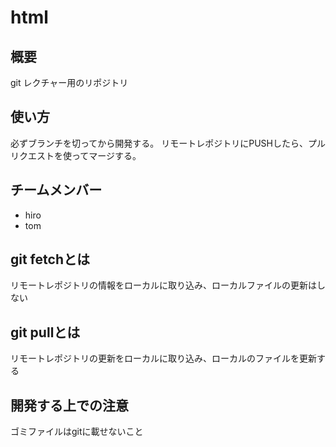 # html

## 概要
git レクチャー用のリポジトリ

## 使い方
必ずブランチを切ってから開発する。
リモートレポジトリにPUSHしたら、プルリクエストを使ってマージする。

## チームメンバー
* hiro
* tom


## git fetchとは
リモートレポジトリの情報をローカルに取り込み、ローカルファイルの更新はしない

## git pullとは
リモートレポジトリの更新をローカルに取り込み、ローカルのファイルを更新する

## 開発する上での注意
ゴミファイルはgitに載せないこと
